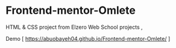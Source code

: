 # Frontend-mentor-Omlete
HTML &amp; CSS project from Elzero Web School projects ,

Demo [ https://abuobayeh04.github.io/Frontend-mentor-Omlete/ ]
